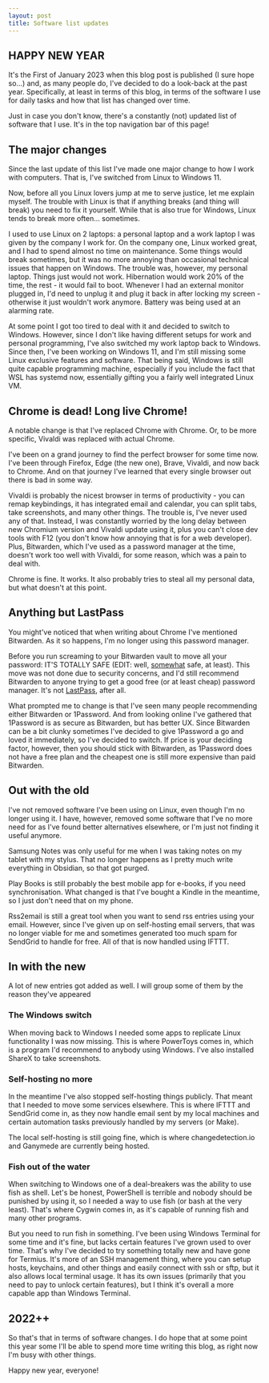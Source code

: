```yaml
---
layout: post
title: Software list updates
---
```


## HAPPY NEW YEAR
It's the First of January 2023 when this blog post is published (I sure hope so...) and, as many people do, I've decided to do a look-back at the past year.
Specifically, at least in terms of this blog, in terms of the software I use for daily tasks and how that list has changed over time.

Just in case you don't know, there's a constantly (not) updated list of software that I use.
It's in the top navigation bar of this page!

## The major changes
Since the last update of this list I've made one major change to how I work with computers.
That is, I've switched from Linux to Windows 11.

Now, before all you Linux lovers jump at me to serve justice, let me explain myself.
The trouble with Linux is that if anything breaks (and thing will break) you need to fix it yourself.
While that is also true for Windows, Linux tends to break more often... sometimes.

I used to use Linux on 2 laptops: a personal laptop and a work laptop I was given by the company I work for.
On the company one, Linux worked great, and I had to spend almost no time on maintenance.
Some things would break sometimes, but it was no more annoying than occasional technical issues that happen on Windows.
The trouble was, however, my personal laptop.
Things just would not work.
Hibernation would work 20% of the time, the rest - it would fail to boot.
Whenever I had an external monitor plugged in, I'd need to unplug it and plug it back in after locking my screen - otherwise it just wouldn't work anymore.
Battery was being used at an alarming rate.

At some point I got too tired to deal with it and decided to switch to Windows.
However, since I don't like having different setups for work and personal programming, I've also switched my work laptop back to Windows.
Since then, I've been working on Windows 11, and I'm still missing some Linux exclusive features and software.
That being said, Windows is still quite capable programming machine, especially if you include the fact that WSL has systemd now, essentially gifting you a fairly well integrated Linux VM.

## Chrome is dead! Long live Chrome!
A notable change is that I've replaced Chrome with Chrome.
Or, to be more specific, Vivaldi was replaced with actual Chrome.

I've been on a grand journey to find the perfect browser for some time now.
I've been through Firefox, Edge (the new one), Brave, Vivaldi, and now back to Chrome.
And on that journey I've learned that every single browser out there is bad in some way.

Vivaldi is probably the nicest browser in terms of productivity - you can remap keybindings, it has integrated email and calendar, you can split tabs, take screenshots, and many other things.
The trouble is, I've never used any of that.
Instead, I was constantly worried by the long delay between new Chromium version and Vivaldi update using it, plus you can't close dev tools with F12 (you don't know how annoying that is for a web developer).
Plus, Bitwarden, which I've used as a password manager at the time, doesn't work too well with Vivaldi, for some reason, which was a pain to deal with.

Chrome is fine.
It works.
It also probably tries to steal all my personal data, but what doesn't at this point.

## Anything but LastPass
You might've noticed that when writing about Chrome I've mentioned Bitwarden.
As it so happens, I'm no longer using this password manager.

Before you run screaming to your Bitwarden vault to move all your password: IT'S TOTALLY SAFE (EDIT: well, [somewhat](https://palant.info/2023/01/23/bitwarden-design-flaw-server-side-iterations/) safe, at least).
This move was not done due to security concerns, and I'd still recommend Bitwarden to anyone trying to get a good free (or at least cheap) password manager.
It's not [LastPass](https://palant.info/2022/12/23/lastpass-has-been-breached-what-now/), after all.

What prompted me to change is that I've seen many people recommending either Bitwarden or 1Password.
And from looking online I've gathered that 1Password is as secure as Bitwarden, but has better UX.
Since Bitwarden can be a bit clunky sometimes I've decided to give 1Password a go and loved it immediately, so I've decided to switch.
If price is your deciding factor, however, then you should stick with Bitwarden, as 1Password does not have a free plan and the cheapest one is still more expensive than paid Bitwarden.

## Out with the old
I've not removed software I've been using on Linux, even though I'm no longer using it.
I have, however, removed some software that I've no more need for as I've found better alternatives elsewhere, or I'm just not finding it useful anymore.

Samsung Notes was only useful for me when I was taking notes on my tablet with my stylus.
That no longer happens as I pretty much write everything in Obsidian, so that got purged.

Play Books is still probably the best mobile app for e-books, if you need synchronisation.
What changed is that I've bought a Kindle in the meantime, so I just don't need that on my phone.

Rss2email is still a great tool when you want to send rss entries using your email.
However, since I've given up on self-hosting email servers, that was no longer viable for me and sometimes generated too much spam for SendGrid to handle for free.
All of that is now handled using IFTTT.

## In with the new
A lot of new entries got added as well.
I will group some of them by the reason they've appeared

### The Windows switch
When moving back to Windows I needed some apps to replicate Linux functionality I was now missing.
This is where PowerToys comes in, which is a program I'd recommend to anybody using Windows.
I've also installed ShareX to take screenshots.

### Self-hosting no more
In the meantime I've also stopped self-hosting things publicly.
That meant that I needed to move some services elsewhere.
This is where IFTTT and SendGrid come in, as they now handle email sent by my local machines and certain automation tasks previously handled by my servers (or Make).

The local self-hosting is still going fine, which is where changedetection.io and Ganymede are currently being hosted.

### Fish out of the water
When switching to Windows one of a deal-breakers was the ability to use fish as shell.
Let's be honest, PowerShell is terrible and nobody should be punished by using it, so I needed a way to use fish (or bash at the very least).
That's where Cygwin comes in, as it's capable of running fish and many other programs.

But you need to run fish in something.
I've been using Windows Terminal for some time and it's fine, but lacks certain features I've grown used to over time.
That's why I've decided to try something totally new and have gone for Termius.
It's more of an SSH management thing, where you can setup hosts, keychains, and other things and easily connect with ssh or sftp, but it also allows local terminal usage.
It has its own issues (primarily that you need to pay to unlock certain features), but I think it's overall a more capable app than Windows Terminal.

## 2022++
So that's that in terms of software changes.
I do hope that at some point this year some I'll be able to spend more time writing this blog, as right now I'm busy with other things.

Happy new year, everyone!
